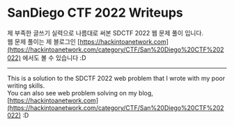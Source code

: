 # SanDiego CTF 2022 Writeups

제 부족한 글쓰기 실력으로 나름대로 써본 SDCTF 2022 웹 문제 풀이 입니다.</br>
웹 문제 풀이는 제 블로그인 [https://hackintoanetwork.com](https://hackintoanetwork.com/category/CTF/San%20Diego%20CTF%202022) 에서도 볼 수 있습니다 :D</br>

---

This is a solution to the SDCTF 2022 web problem that I wrote with my poor writing skills.</br>
You can also see web problem solving on my blog, [https://hackintoanetwork.com](https://hackintoanetwork.com/category/CTF/San%20Diego%20CTF%202022) :D </br>

